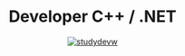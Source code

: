 <h1 align="center">Developer C++ / .NET</h1>
<p align="center"> <a href="https://github.com/ryo-ma/github-profile-trophy"><img src="https://github-profile-trophy.vercel.app/?username=StudyDevW&title=-Reviews,-PullRequest,-Stars,-Followers,-Issues" alt="studydevw" /></a> </p>

